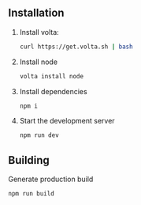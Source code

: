 ## Installation

1. Install volta:

   ```sh
   curl https://get.volta.sh | bash
   ```

2. Install node

   ```sh
   volta install node
   ```

3. Install dependencies

   ```sh
   npm i
   ```

4. Start the development server

   ```sh
   npm run dev
   ```

## Building

Generate production build

```sh
npm run build
```
